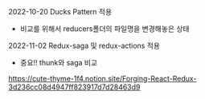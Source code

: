 2022-10-20 Ducks Pattern 적용

- 비교를 위해서 reducers폴더의 파일명을 변경해놓은 상태

2022-11-02 Redux-saga 및 redux-actions 적용

- 중요!! thunk와 saga 비교

https://cute-thyme-1f4.notion.site/Forging-React-Redux-3d236cc08d4947ff823917d7d28463d9
